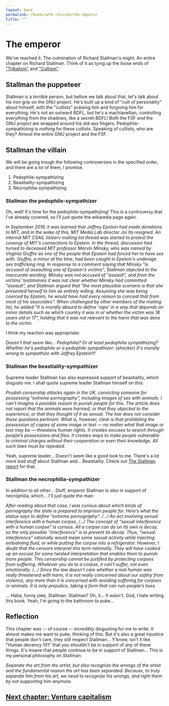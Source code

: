 ```yaml
---
layout: base
permalink: /books/wfm-revised/the-emperor
title: ""
---
```


# The emperor
We've reached it. The culmination of Richard Stallman's might. An entire
chapter on Richard Stallman. Think of it as tying up the loose ends of
["Tribalism"](/books/wfm-revised/foss-culture#foss-tribalism) and
["Cultism"](/books/wfm-revised/cultism).

## Stallman the puppeteer
Stallman is a *terrible* person, but before we talk about that, let's talk
about his iron grip on the GNU project. He's built up a kind of "cult of
personality" about himself, with the "cultists" praising him and forgiving
him for everything. He's not an outward BDFL, but he's a machiavellian,
controlling everything from the shadows, like a secret-BDFL! Both the FSF
*and* the GNU project are wrapped around his old-ass fingers.
Pedophile-sympathizing is *nothing* for these cultists. Speaking of cultists,
who are they? Almost the entire GNU project and the FSF.

## Stallman the villain
We will be going trough the following controversies in the specified order,
and there are a *lot* of them, I promise.

1. Pedophile-sympathizing
2. Beastiality-sympathizing
3. Necrophilia-sympathizing

### Stallman the pedophile-sympathizer
Oh, well! It's time for the pedophile-sympathizing! This is a controversy
that I've already covered, so I'll just quote the wikipedia page again.

*In September 2019, it was learned that Jeffrey Epstein had made donations to MIT,
and in the wake of this, MIT Media Lab director Joi Ito resigned. An internal MIT
CSAIL listserv mailing list thread was started to protest the coverup of MIT's
connections to Epstein. In the thread, discussion had turned to deceased MIT
professor Marvin Minsky, who was named by Virginia Giuffre as one of the people
that Epstein had forced her to have sex with. Giuffre, a minor at the time, had
been caught in Epstein's underage sex trafficking ring. In response to a comment
saying that Minsky "is accused of assaulting one of Epstein's victims", Stallman
objected to the inaccurate wording. Minsky was not accused of "assault", and from
the victims' testimonies it was not clear whether Minsky had committed "assault",
and Stallman argued that "the most plausible scenario is that she presented herself
to him as entirely willing. Assuming she was being coerced by Epstein, he would have
had every reason to conceal that from most of his associates". When challenged by
other members of the mailing list, he added "It is morally absurd to define 'rape'
in a way that depends on minor details such as which country it was in or whether
the victim was 18 years old or 17", holding that it was not relevant to the harm
that was done to the victim.*

I think my reaction was appropriate:

*Doesn't that seem like... Pedophilia? Or at least pedophilia sympathizing? Whether he's
pedophile or a pedophile sympathizer: (shocker) It's morally wrong to sympathize with
Jeffrey Epstein!!!*

### Stallman the beastiality-sympathizer
Supreme leader Stallman has also expressed support of beastiality, which disgusts me.
I shall quote supreme leader Stallman himself on this:

*Prudish censorship attacks again in the UK, convicting someone for possessing “extreme
pornography”, including images of sex with animals. I can’t imagine a possible reason
to punish people for this. The article does not report that the animals were harmed,
or that they objected to the experience, or that they thought of it as sexual. The
law does not consider these questions pertinent. What is, however, clear is that
prohibiting the possession of copies of some image or text — no matter what that
image or text may be — threatens human rights. It creates excuses to search through
people’s possessions and files. It creates ways to make people vulnerable to criminal
charges without their cooperation or even their knowledge. All such laws must be repealed.*

Yeah, supreme leader... Doesn't seem like a good look to me. There's a lot more *bad stuff*
about Stallman and... Beastiality. Check out [The Stallman report](https://https://stallman-report.org/on-bestiality/)
for that.

### Stallman the necrophilia-sympathizer
In addition to all other... Stuff, emperor Stallman is *also* in support of necrophilia,
which... I'll just quote the man:

*After reading about that case, I was curious about which kinds of pornography the state
is prepared to imprison people for. Here’s what the statue says to define “extreme
pornography”: /.../ An act involving sexual interference with a human corpse, /.../ The
concept of “sexual interference with a human corpse” is curious. All a corpse can do on
its own is decay, so the only possible “interference” is to prevent its decay. Thus,
“sexual interference” rationally would mean some sexual activity while injecting
embalming fluid, or while putting the corpse into a refrigerator. However, I doubt
that the censors interpret this term rationally. They will have cooked up an excuse
for some twisted interpretation that enables them to punish more people. This censorship
cannot be justified by protecting corpses from suffering. Whatever you do to a corpse,
it can’t suffer, not even emotionally. /.../ Since the law doesn’t care whether a real
human was really threatened with harm, it is not really concerned about our safety from
violence, any more than it is concerned with avoiding suffering for corpses or animals.
It is only prejudice, taking a form that can ruin people’s lives.*

... Haha, funny joke, Stallman. Stallman? Oh, it... It wasn't. God, I hate writing this
book. Yeah, I'm going to the bathroom to puke...

## Reflection
This chapter was -- of course -- *incredibly* disgusting for me to write. It almost makes
me want to puke, thinking of this. But it's also a great injustice that people don't
care, they still respect Stallman... Y'know, isn't it like "Human decency 101" that you
shouldn't be in support of *any* of these things. It's insane that people continue to
be in support of Stallman... This is my personal philosophy on Stallman:

*Separate the art from the artist, but also recognize the wrongs of the
artist and the fundamental reason the art has been separated. Because,
to truly separate him from his art, we need to recognize his wrongs,
and right them by not supporting him anymore.*

## [Next chapter: Venture capitalism](/books/wfm-revised/capitalism)
